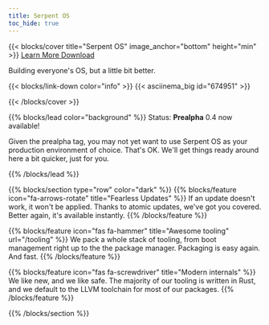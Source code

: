 ```yaml
---
title: Serpent OS
toc_hide: true
---
```


{{< blocks/cover title="Serpent OS" image_anchor="bottom" height="min" >}}
<a class="btn btn-lg btn-primary me-3 mb-4" href="/docs">
  Learn More <i class="fas fa-arrow-alt-circle-right ms-2"></i>
</a>
<a class="btn btn-lg btn-secondary me-3 mb-4" href="/download">
  Download <i class="fas fa-download ms-2 "></i>
</a>
<p class="lead mt-5">Building everyone's OS, but a little bit better.</p>
{{< blocks/link-down color="info" >}}
{{< asciinema_big id="674951" >}}

{{< /blocks/cover >}}

{{% blocks/lead color="background" %}}
Status: **Prealpha** 0.4 now available!

Given the prealpha tag, you may not yet want to use Serpent OS as your production environment of choice. That's OK. We'll get things ready around here a bit quicker, just for you.

{{% /blocks/lead %}}

{{% blocks/section type="row" color="dark" %}}
{{% blocks/feature icon="fa-arrows-rotate" title="Fearless Updates"  %}}
If an update doesn't work, it won't be applied. Thanks to atomic updates, we've got you covered. Better again, it's available instantly.
{{% /blocks/feature %}}


{{% blocks/feature icon="fas fa-hammer" title="Awesome tooling" url="/tooling" %}}
We pack a whole stack of tooling, from boot management right up to the the package manager. Packaging is easy again. And fast.
{{% /blocks/feature %}}


{{% blocks/feature icon="fas fa-screwdriver" title="Modern internals" %}}
We like new, and we like safe. The majority of our tooling is written in Rust, and we default to the LLVM toolchain for most of our packages.
{{% /blocks/feature %}}

{{% /blocks/section %}}
